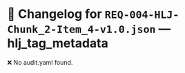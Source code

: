 # 📝 Changelog for `REQ-004-HLJ-Chunk_2-Item_4-v1.0.json` — **hlj_tag_metadata**

❌ No audit.yaml found.

